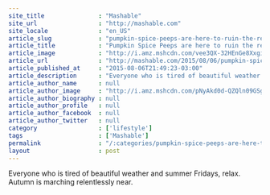 ```yaml
---
site_title               : "Mashable"
site_url                 : "http://mashable.com"
site_locale              : "en_US"
article_slug             : "pumpkin-spice-peeps-are-here-to-ruin-the-rest-of-your-summer"
article_title            : "Pumpkin Spice Peeps are here to ruin the rest of your summer"
article_image            : "http://i.amz.mshcdn.com/vee3QX-32HEnGe8XxgiBW5bGic8=/1200x627/2015%2F08%2F06%2F1b%2Fpumpkinspic.d6c11.jpg"
article_url              : "http://mashable.com/2015/08/06/pumpkin-spice-peeps/"
article_published_at     : "2015-08-06T21:49:23-03:00"
article_description      : "Everyone who is tired of beautiful weather and summer Fridays, relax. Autumn is marching relentlessly near."
article_author_name      : null
article_author_image     : "http://i.amz.mshcdn.com/pNyAkd0d-QZQln09GSgtkyLAgUY=/90x90/2016%2F09%2F16%2F8f%2Fhttpsd2mhye01h4nj2n.cloudfront.netmediaZgkyMDE1LzA3.6f94d.jpg"
article_author_biography : null
article_author_profile   : null
article_author_facebook  : null
article_author_twitter   : null
category                 : ['lifestyle']
tags                     : ['Mashable']
permalink                : "/:categories/pumpkin-spice-peeps-are-here-to-ruin-the-rest-of-your-summer/"
layout                   : post
---
```


Everyone who is tired of beautiful weather and summer Fridays, relax. Autumn is marching relentlessly near.
